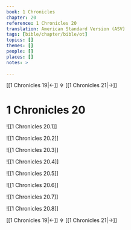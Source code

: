 ```yaml
---
book: 1 Chronicles
chapter: 20
reference: 1 Chronicles 20
translation: American Standard Version (ASV)
tags: [bible/chapter/bible/ot]
topics: []
themes: []
people: []
places: []
notes: >
  
---
```


[[1 Chronicles 19|<-]] ✞ [[1 Chronicles 21|->]]

# 1 Chronicles 20

![[1 Chronicles 20.1]]

![[1 Chronicles 20.2]]

![[1 Chronicles 20.3]]

![[1 Chronicles 20.4]]

![[1 Chronicles 20.5]]

![[1 Chronicles 20.6]]

![[1 Chronicles 20.7]]

![[1 Chronicles 20.8]]

[[1 Chronicles 19|<-]] ✞ [[1 Chronicles 21|->]]
